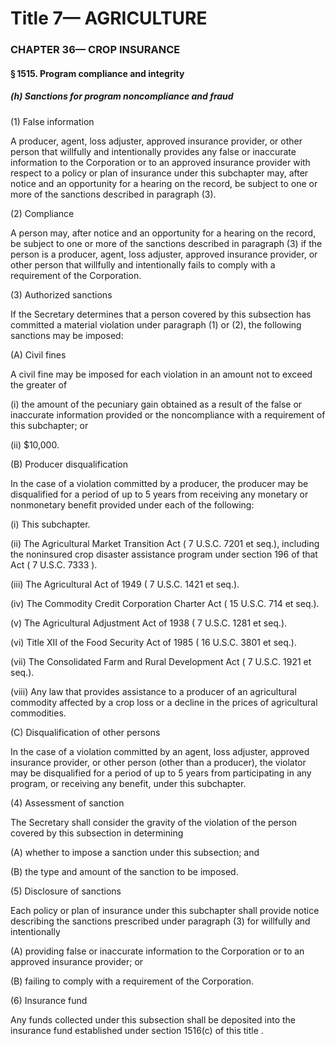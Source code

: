 
# Title 7— AGRICULTURE
### CHAPTER 36— CROP INSURANCE
#### § 1515. Program compliance and integrity
##### (h) Sanctions for program noncompliance and fraud

(1) False information

A producer, agent, loss adjuster, approved insurance provider, or other person that willfully and intentionally provides any false or inaccurate information to the Corporation or to an approved insurance provider with respect to a policy or plan of insurance under this subchapter may, after notice and an opportunity for a hearing on the record, be subject to one or more of the sanctions described in paragraph (3).

(2) Compliance

A person may, after notice and an opportunity for a hearing on the record, be subject to one or more of the sanctions described in paragraph (3) if the person is a producer, agent, loss adjuster, approved insurance provider, or other person that willfully and intentionally fails to comply with a requirement of the Corporation.

(3) Authorized sanctions

If the Secretary determines that a person covered by this subsection has committed a material violation under paragraph (1) or (2), the following sanctions may be imposed:

(A) Civil fines

A civil fine may be imposed for each violation in an amount not to exceed the greater of

(i) the amount of the pecuniary gain obtained as a result of the false or inaccurate information provided or the noncompliance with a requirement of this subchapter; or

(ii) $10,000.

(B) Producer disqualification

In the case of a violation committed by a producer, the producer may be disqualified for a period of up to 5 years from receiving any monetary or nonmonetary benefit provided under each of the following:

(i) This subchapter.

(ii) The Agricultural Market Transition Act ( 7 U.S.C. 7201 et seq.), including the noninsured crop disaster assistance program under section 196 of that Act ( 7 U.S.C. 7333 ).

(iii) The Agricultural Act of 1949 ( 7 U.S.C. 1421 et seq.).

(iv) The Commodity Credit Corporation Charter Act ( 15 U.S.C. 714 et seq.).

(v) The Agricultural Adjustment Act of 1938 ( 7 U.S.C. 1281 et seq.).

(vi) Title XII of the Food Security Act of 1985 ( 16 U.S.C. 3801 et seq.).

(vii) The Consolidated Farm and Rural Development Act ( 7 U.S.C. 1921 et seq.).

(viii) Any law that provides assistance to a producer of an agricultural commodity affected by a crop loss or a decline in the prices of agricultural commodities.

(C) Disqualification of other persons

In the case of a violation committed by an agent, loss adjuster, approved insurance provider, or other person (other than a producer), the violator may be disqualified for a period of up to 5 years from participating in any program, or receiving any benefit, under this subchapter.

(4) Assessment of sanction

The Secretary shall consider the gravity of the violation of the person covered by this subsection in determining

(A) whether to impose a sanction under this subsection; and

(B) the type and amount of the sanction to be imposed.

(5) Disclosure of sanctions

Each policy or plan of insurance under this subchapter shall provide notice describing the sanctions prescribed under paragraph (3) for willfully and intentionally

(A) providing false or inaccurate information to the Corporation or to an approved insurance provider; or

(B) failing to comply with a requirement of the Corporation.

(6) Insurance fund

Any funds collected under this subsection shall be deposited into the insurance fund established under section 1516(c) of this title .
